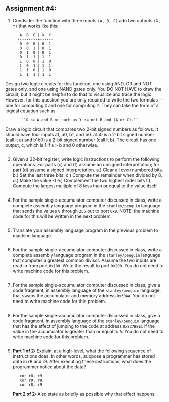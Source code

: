 ## Assignment #4:

1. Condsider the function with three inputs ```(A, B, C)``` adn two outputs ```(X, Y)``` that works like this:

          A  B  C | X  Y
         ---------+------
          0  0  0 | 0  1
          0  0  1 | 0  1
          0  1  0 | 0  1
          0  1  1 | 1  1
          1  0  0 | 1  0
          1  0  1 | 1  1
          1  1  0 | 1  0
          1  1  1 | 1  1
Design two logic circuits for this function, one using AND, OR and NOT gates only, and one using NAND gates only. You DO NOT HAVE to draw the circuit, but it might be helpful to do that to visualize and trace the logic. However, for this question you are only required to write the two formulas — one for computing ```X``` and one for computing ```Y```. They can take the form of a logical equation such as

          ```X := A and B or such as Y := not-B and (A or C).```
Draw a logic circuit that compares two 2-bit signed numbers as follows. It should have four inputs a1, a0, b1, and b0. a1a0 is a 2-bit signed number (call it a) and b1b0 is a 2-bit signed number (call it b). The circuit has one output, c, which is 1 if a > b and 0 otherwise.
```

```

3. Given a 32-bit register, write logic instructions to perform the following operations. For parts (c) and (f) assume an unsigned interpretation; for part (d) assume a signed interpretation.
          a.) Clear all even numbered bits.
          b.) Set the last three bits.
          c.) Compute the remainder when divided by 8.
          d.) Make the value -1
          e.) Complement the two highest order bits
          f.) Compute the largest multiple of 8 less than or equal to the value itself
```

```
 
4. For the sample single-accumulator computer discussed in class, write a complete assembly language program in the ```stanley/penguin``` language that sends the values ```0``` through ```255``` out to port ```0x8```. NOTE: the machine code for this will be written in the next problem.
```

```

5. Translate your assembly language program in the previous problem to machine language.
```

```

6. For the sample single-accumulator computer discussed in class, write a complete assembly language program in the ```stanley/penguin``` language that computes a greatest common divisor. Assume the two inputs are read in from port ```0x100```. Write the result to port ```0x200```. You do not need to write machine code for this problem.
```

```

7. For the sample single-accumulator computer discussed in class, give a code fragment, in assembly language of the ```stanley/penguin``` language, that swaps the accumulator and memory address ```0x30AA```. You do not need to write machine code for this problem.
```

```

8. For the sample single-accumulator computer discussed in class, give a code fragment, in assembly language of the ```stanley/penguin``` language that has the effect of jumping to the code at address ```0x837BBE1``` if the value in the accumulator is greater than or equal to ```0```. You do not need to write machine code for this problem.
```

```

9. **Part 1 of 2:** Explain, at a high-level, what the following sequence of instructions does. In other words, suppose a programmer has stored data in r8 and r9. After executing these instructions, what does the programmer notice about the data?

          xor r8, r9
          xor r9, r8
          xor r8, r9

   **Part 2 of 2:** Also state as briefly as possible why that effect happens.
```

```


